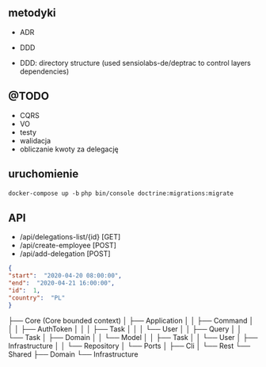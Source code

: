 ## metodyki

* ADR
* DDD

* DDD: directory structure (used sensiolabs-de/deptrac to control layers dependencies)

## @TODO

* CQRS
* VO
* testy
* walidacja
* obliczanie kwoty za delegację

## uruchomienie
`docker-compose up -b`
`php bin/console doctrine:migrations:migrate`

## API

* /api/delegations-list/{id} [GET]
* /api/create-employee [POST]
* /api/add-delegation [POST]
```json
{
"start":  "2020-04-20 08:00:00",
"end":  "2020-04-21 16:00:00",
"id":  1,
"country":  "PL"
}
```

├── Core (Core bounded context)
│   ├── Application
│   │   ├── Command
│   │   │   ├── AuthToken
│   │   │   ├── Task
│   │   │   └── User
│   │   ├── Query
│   │       └── Task
│   ├── Domain
│   │   └── Model
│   │       ├── Task
│   │       └── User
│   ├── Infrastructure
│   │   └── Repository
│   └── Ports
│       ├── Cli
│       └── Rest
└── Shared
    ├── Domain
    └── Infrastructure
